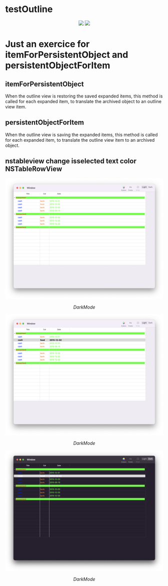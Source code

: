 
testOutline
======================
<p align="center">
<img src="https://img.shields.io/badge/Swift-5.4-orange.svg" />
<img src="https://img.shields.io/badge/platforms-mac-brightgreen.svg?style=flat" />
</p>


# Just an exercice for itemForPersistentObject and persistentObjectForItem



## itemForPersistentObject
When the outline view is restoring the saved expanded items, this method is called for each expanded item, to translate the archived object to an outline view item.


## persistentObjectForItem
When the outline view is saving the expanded items, this method is called for each expanded item, to translate the outline view item to an archived object.


## nstableview change isselected text color NSTableRowView

<p align="center">
<img src="Doc/Capture10.png" alt="Sample">
<p align="center">
<em>DarkMode</em> 
</p>
</p>

<p align="center">
<img src="Doc/Capture20.png" alt="Sample">
<p align="center">
<em>DarkMode</em> 
</p>
</p>

<p align="center">
<img src="Doc/Capture30.png" alt="Sample">
<p align="center">
<em>DarkMode</em> 
</p>
</p>

